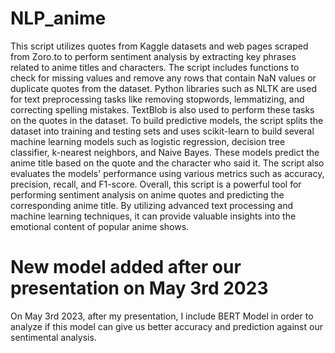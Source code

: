 # NLP_anime
This script utilizes quotes from Kaggle datasets and web pages scraped from Zoro.to to perform sentiment analysis by extracting key phrases related to anime titles and characters. The script includes functions to check for missing values and remove any rows that contain NaN values or duplicate quotes from the dataset.
Python libraries such as NLTK are used for text preprocessing tasks like removing stopwords, lemmatizing, and correcting spelling mistakes. TextBlob is also used to perform these tasks on the quotes in the dataset.
To build predictive models, the script splits the dataset into training and testing sets and uses scikit-learn to build several machine learning models such as logistic regression, decision tree classifier, k-nearest neighbors, and Naive Bayes. These models predict the anime title based on the quote and the character who said it. The script also evaluates the models' performance using various metrics such as accuracy, precision, recall, and F1-score.
Overall, this script is a powerful tool for performing sentiment analysis on anime quotes and predicting the corresponding anime title. By utilizing advanced text processing and machine learning techniques, it can provide valuable insights into the emotional content of popular anime shows.

# New model added after our presentation on May 3rd 2023
On May 3rd 2023, after my presentation, I include BERT Model in order to analyze if this model can give us better accuracy and prediction against our sentimental analysis.
